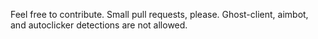 Feel free to contribute. Small pull requests, please. Ghost-client, aimbot, and autoclicker detections are not allowed.
